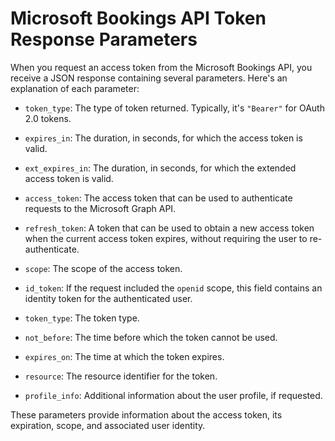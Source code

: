 # Microsoft Bookings API Token Response Parameters

When you request an access token from the Microsoft Bookings API, you receive a JSON response containing several parameters. Here's an explanation of each parameter:

- `token_type`: The type of token returned. Typically, it's `"Bearer"` for OAuth 2.0 tokens.

- `expires_in`: The duration, in seconds, for which the access token is valid.

- `ext_expires_in`: The duration, in seconds, for which the extended access token is valid.

- `access_token`: The access token that can be used to authenticate requests to the Microsoft Graph API.

- `refresh_token`: A token that can be used to obtain a new access token when the current access token expires, without requiring the user to re-authenticate.

- `scope`: The scope of the access token.

- `id_token`: If the request included the `openid` scope, this field contains an identity token for the authenticated user.

- `token_type`: The token type.

- `not_before`: The time before which the token cannot be used.

- `expires_on`: The time at which the token expires.

- `resource`: The resource identifier for the token.

- `profile_info`: Additional information about the user profile, if requested.

These parameters provide information about the access token, its expiration, scope, and associated user identity.

